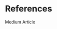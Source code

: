 # References
[Medium Article](https://medium.com/@leannezhang/difference-between-css-position-absolute-versus-relative-35f064384c6)